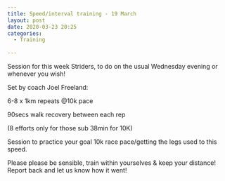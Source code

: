 ```yaml
---
title: Speed/interval training - 19 March
layout: post
date: 2020-03-23 20:25
categories:
  - Training
  
---
```

Session for this week Striders, to do on the usual Wednesday evening or whenever you wish! 

Set by coach Joel Freeland:

6-8 x 1km repeats @10k pace

90secs walk recovery between each rep

(8 efforts only for those sub 38min for 10K)

Session to practice your goal 10k race pace/getting the legs used to this speed.

Please please be sensible, train within yourselves & keep your distance! Report back and let us know how it went!
